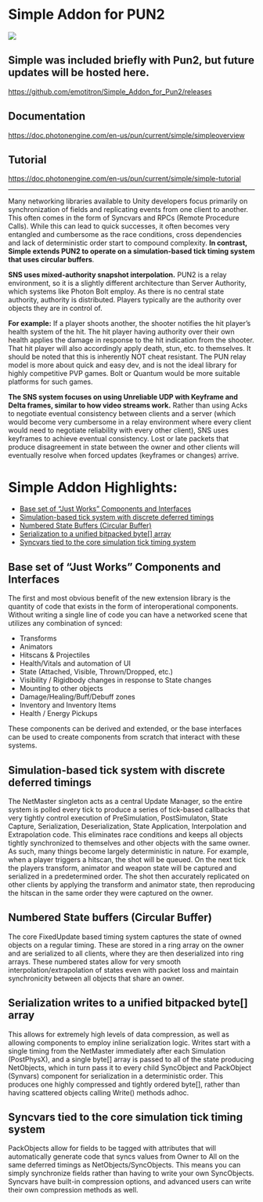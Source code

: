 # Simple Addon for PUN2
![](Docs/Img/SNS_DocumentHeader.jpg)

## Simple was included briefly with Pun2, but future updates will be hosted here.
https://github.com/emotitron/Simple_Addon_for_Pun2/releases

## Documentation
https://doc.photonengine.com/en-us/pun/current/simple/simpleoverview

## Tutorial
https://doc.photonengine.com/en-us/pun/current/simple/simple-tutorial

----
Many networking libraries available to Unity developers focus primarily on synchronization of fields and replicating events from one client to another. This often comes in the form of Syncvars and RPCs (Remote Procedure Calls). While this can lead to quick successes, it often becomes very entangled and cumbersome as the race conditions, cross dependencies and lack of deterministic order start to compound complexity. **In contrast, Simple extends PUN2 to operate on a simulation-based tick timing system that uses circular buffers**. 

**SNS uses mixed-authority snapshot interpolation.** PUN2 is a relay environment, so it is a slightly different architecture than Server Authority, which systems like Photon Bolt employ. As there is no central state authority, authority is distributed. Players typically are the authority over objects they are in control of.

**For example:** If a player shoots another, the shooter notifies the hit player’s health system of the hit. The hit player having authority over their own health applies the damage in response to the hit indication from the shooter. That hit player will also accordingly apply death, stun, etc. to themselves. It should be noted that this is inherently NOT cheat resistant. The PUN relay model is more about quick and easy dev, and is not the ideal library for highly competitive PVP games. Bolt or Quantum would be more suitable platforms for such games.

**The SNS system focuses on using Unreliable UDP with Keyframe and Delta frames, similar to how video streams work.** Rather than using Acks to negotiate eventual consistency between clients and a server (which would become very cumbersome in a relay environment where every client would need to negotiate reliability with every other client), SNS uses keyframes to achieve eventual consistency. Lost or late packets that produce disagreement in state between the owner and other clients will eventually resolve when forced updates (keyframes or changes) arrive.

# Simple Addon Highlights:
* [Base set of “Just Works” Components and Interfaces](#Components)
* [Simulation-based tick system with discrete deferred timings](#Simulation)
* [Numbered State Buffers (Circular Buffer)](#Buffers)
* [Serialization to a unified bitpacked byte\[\] array](#Serialization)
* [Syncvars tied to the core simulation tick timing system](#Syncvars)
## <a name="Components"></a>Base set of “Just Works” Components and Interfaces
The first and most obvious benefit of the new extension library is the quantity of code that exists in the form of interoperational components. Without writing a single line of code you can have a networked scene that utilizes any combination of synced:
* Transforms
* Animators
* Hitscans & Projectiles
* Health/Vitals and automation of UI
* State (Attached, Visible, Thrown/Dropped, etc.)
* Visibility / Rigidbody changes in response to State changes
* Mounting to other objects
* Damage/Healing/Buff/Debuff zones
* Inventory and Inventory Items
* Health / Energy Pickups

These components can be derived and extended, or the base interfaces can be used to create components from scratch that interact with these systems.

## <a name="Simulation"></a>Simulation-based tick system with discrete deferred timings
The NetMaster singleton acts as a central Update Manager, so the entire system is polled every tick to produce a series of tick-based callbacks that very tightly control execution of PreSimulation, PostSimulaton, State Capture, Serialization, Deserialization,  State Application, Interpolation and Extrapolation code.  This eliminates race conditions and keeps all objects tightly synchronized to themselves and other objects with the same owner. As such, many things become largely deterministic in nature. For example, when a player triggers a hitscan, the shot will be queued. On the next tick the players transform, animator and weapon state will be captured and serialized in a predetermined order. The shot then accurately replicated on other clients by applying  the transform and animator state, then reproducing the hitscan in the same order they were captured on the owner.

## <a name="Buffers"></a>Numbered State buffers (Circular Buffer)
The core FixedUpdate based timing system captures the state of owned objects on a regular timing. These are stored in a ring array on the owner and are serialized to all clients, where they are then deserialized into ring arrays. These numbered states allow for very smooth interpolation/extrapolation of states even with packet loss and maintain synchronicity between all objects that share an owner.

## <a name="Serialization"></a>Serialization writes to a unified bitpacked byte[] array
This allows for extremely high levels of data compression, as well as allowing components to employ inline serialization logic. Writes start with a single timing from the NetMaster immediately after each Simulation (PostPhysX), and a single byte[] array is passed to all of the state producing NetObjects, which in turn pass it to every child SyncObject and PackObject (Synvars) component for serialization in a deterministic order. This produces one highly compressed and tightly ordered byte[], rather than having scattered objects calling Write() methods adhoc.

## <a name="Syncvars"></a>Syncvars tied to the core simulation tick timing system
PackObjects allow for fields to be tagged with attributes that will automatically generate code that syncs values from Owner to All on the same deferred timings as NetObjects/SyncObjects. This means you can simply synchronize fields rather than having to write your own SyncObjects. Syncvars have built-in compression options, and advanced users can write their own compression methods as well.

